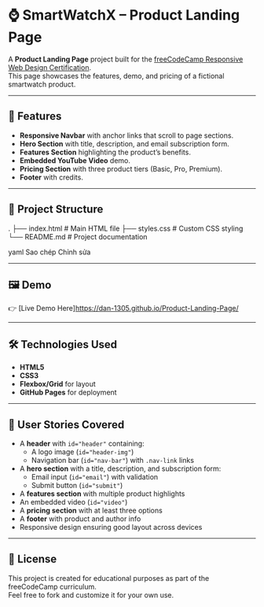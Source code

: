 # ⌚ SmartWatchX – Product Landing Page

A **Product Landing Page** project built for the [freeCodeCamp Responsive Web Design Certification](https://www.freecodecamp.org/).  
This page showcases the features, demo, and pricing of a fictional smartwatch product.

---

## 🚀 Features
- **Responsive Navbar** with anchor links that scroll to page sections.
- **Hero Section** with title, description, and email subscription form.
- **Features Section** highlighting the product’s benefits.
- **Embedded YouTube Video** demo.
- **Pricing Section** with three product tiers (Basic, Pro, Premium).
- **Footer** with credits.

---

## 📂 Project Structure
.
├── index.html # Main HTML file
├── styles.css # Custom CSS styling
└── README.md # Project documentation

yaml
Sao chép
Chỉnh sửa

---

## 🖼️ Demo
👉 [Live Demo Here]https://dan-1305.github.io/Product-Landing-Page/

---

## 🛠️ Technologies Used
- **HTML5**
- **CSS3**
- **Flexbox/Grid** for layout
- **GitHub Pages** for deployment

---

## 📑 User Stories Covered
- A **header** with `id="header"` containing:
  - A logo image (`id="header-img"`)
  - Navigation bar (`id="nav-bar"`) with `.nav-link` links
- A **hero section** with a title, description, and subscription form:
  - Email input (`id="email"`) with validation
  - Submit button (`id="submit"`)
- A **features section** with multiple product highlights
- An embedded video (`id="video"`)
- A **pricing section** with at least three options
- A **footer** with product and author info
- Responsive design ensuring good layout across devices

---

## 📜 License
This project is created for educational purposes as part of the freeCodeCamp curriculum.  
Feel free to fork and customize it for your own use.
